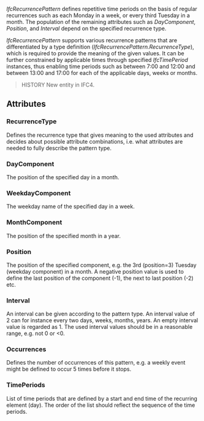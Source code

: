 _IfcRecurrencePattern_ defines repetitive time periods on the basis of regular recurrences such as each Monday in a week, or every third Tuesday in a month. The population of the remaining attributes such as _DayComponent_, _Position_, and _Interval_ depend on the specified recurrence type.

<!-- end of short definition -->


_IfcRecurrencePattern_ supports various recurrence patterns that are differentiated by a type definition (_IfcRecurrencePattern.RecurrenceType_), which is required to provide the meaning of the given values. It can be further constrained by applicable times through specified _IfcTimePeriod_ instances, thus enabling time periods such as between 7:00 and 12:00 and between 13:00 and 17:00 for each of the applicable days, weeks or months.

> HISTORY New entity in IFC4.

## Attributes

### RecurrenceType
Defines the recurrence type that gives meaning to the used
 attributes and decides about possible attribute
 combinations, i.e. what attributes are needed to fully
 describe the pattern type.

### DayComponent
The position of the specified day in a month.

### WeekdayComponent
The weekday name of the specified day in a week.

### MonthComponent
The position of the specified month in a year.

### Position
The position of the specified component, e.g. the 3rd
 (position=3) Tuesday (weekday component) in a month. A
 negative position value is used to define the last position
 of the component (-1), the next to last position (-2) etc.

### Interval
An interval can be given according to the pattern type. An
 interval value of 2 can for instance every two days, weeks,
 months, years. An empty interval value is regarded as 1. The
 used interval values should be in a reasonable range, e.g.
 not 0 or <0.

### Occurrences
Defines the number of occurrences of this pattern, e.g. a weekly
 event might be defined to occur 5 times before it stops.

### TimePeriods
List of time periods that are defined by a start and end time
 of the recurring element (day). The order of the list should
 reflect the sequence of the time periods.
